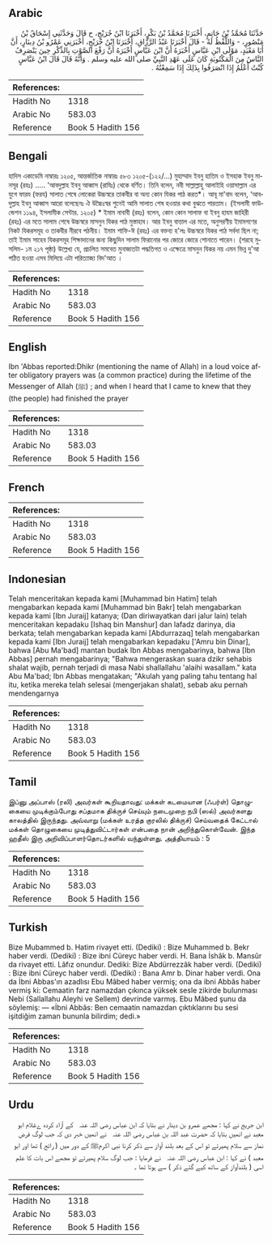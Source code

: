 ## Arabic


<div dir="rtl" lang="ar" style={{fontSize:'larger',backgroundColor:'#f8f9fa',padding:20}}>
حَدَّثَنَا مُحَمَّدُ بْنُ حَاتِمٍ، أَخْبَرَنَا مُحَمَّدُ بْنُ بَكْرٍ، أَخْبَرَنَا ابْنُ جُرَيْجٍ، ح قَالَ وَحَدَّثَنِي إِسْحَاقُ بْنُ مَنْصُورٍ، - وَاللَّفْظُ لَهُ - قَالَ أَخْبَرَنَا عَبْدُ الرَّزَّاقِ، أَخْبَرَنَا ابْنُ جُرَيْجٍ، أَخْبَرَنِي عَمْرُو بْنُ دِينَارٍ، أَنَّ أَبَا مَعْبَدٍ، مَوْلَى ابْنِ عَبَّاسٍ أَخْبَرَهُ أَنَّ ابْنَ عَبَّاسٍ أَخْبَرَهُ أَنَّ رَفْعَ الصَّوْتِ بِالذِّكْرِ حِينَ يَنْصَرِفُ النَّاسُ مِنَ الْمَكْتُوبَةِ كَانَ عَلَى عَهْدِ النَّبِيِّ صلى الله عليه وسلم ‏.‏ وَأَنَّهُ قَالَ قَالَ ابْنُ عَبَّاسٍ كُنْتُ أَعْلَمُ إِذَا انْصَرَفُوا بِذَلِكَ إِذَا سَمِعْتُهُ ‏.‏
</div>
<div style={{backgroundColor:'#f8f9fa',padding:20, marginBottom: 10}}><table> <thead> <tr> <th>References:</th> <th></th> </tr> </thead> <tbody><tr><td>Hadith No</td><td>1318</td></tr><tr><td>Arabic No</td><td>583.03</td></tr><tr><td>Reference</td><td>Book 5 Hadith 156</td></tr></tbody></table></div>

## Bengali


<div dir="ltr" lang="bn" style={{fontSize:'larger',backgroundColor:'#f8f9fa',padding:20}}>
হাদিস একাডেমি নাম্বারঃ ১২০৫, আন্তর্জাতিক নাম্বারঃ ৫৮৩ ১২০৫-(১২২/...) মুহাম্মাদ ইবনু হাতিম ও ইসহাক ইবনু মানসূর (রহঃ) ..... 'আবদুল্লাহ ইবনু আব্বাস (রাযিঃ) থেকে বর্ণিত। তিনি বলেন, নবী সাল্লাল্লাহু আলাইহি ওয়াসাল্লাম এর যুগে ফারয (ফরয) সালাত শেষে লোকেরা উচ্চস্বরে তাকবীর বা অন্য কোন যিকর পাঠ করত*। আবূ মা'বাদ বলেন, ‘আবদুল্লাহ ইবনু আব্বাস আরো বলেছেনঃ ঐ উচ্চৈঃস্বর শুনেই আমি সালাত শেষ হওয়ার কথা বুঝতে পারতাম। (ইসলামী ফাউন্ডেশন ১১৯৪, ইসলামীক সেন্টার. ১২০৫) * ইমাম নাবাবী (রহঃ) বলেন, কোন কোন সালাফ বা ইবনু হাযম জাহিরী (রহঃ) এর মতে সালাম শেষে উচ্চস্বরে মাসনুন যিকর পাঠ মুস্তাহাব। আর ইবনু বাত্তাল এর মতে, অনুসরণীয় ইমামগণের নিকট যিকরসমূহ ও তাকবীর নীরবে পঠনীয়। ইমাম শাফি-ঈ (রহঃ) এর বক্তব্য হ'লঃ উচ্চস্বরে যিকর পাঠ সর্বদা ছিল না; তাই ইমাম সাহেব যিকরসমূহ শিক্ষাদানের জন্য কিছুদিন সালাম ফিরানোর পর জোরে জোরে শোনাতে পারেন। (শরহে মুসলিম- ১ম ২১৭ পৃষ্ঠা) উল্লেখ্য যে, প্রচলিত সমবেত মুনাজাতটা পদ্ধতিগত ও এক্ষেত্রে মাসনুন যিকর নয় এমন ভিন্ন দু'আ পঠিত হওয়া এসব মিলিয়ে এটা পরিত্যাজ্য বিদ'আত ।
</div>
<div style={{backgroundColor:'#f8f9fa',padding:20, marginBottom: 10}}><table> <thead> <tr> <th>References:</th> <th></th> </tr> </thead> <tbody><tr><td>Hadith No</td><td>1318</td></tr><tr><td>Arabic No</td><td>583.03</td></tr><tr><td>Reference</td><td>Book 5 Hadith 156</td></tr></tbody></table></div>

## English


<div dir="ltr" lang="en" style={{fontSize:'larger',backgroundColor:'#f8f9fa',padding:20}}>
Ibn 'Abbas reported:Dhikr (mentioning the name of Allah) in a loud voice after obligatory prayers was (a common practice) during the lifetime of the Messenger of Allah (ﷺ) ; and when I heard that I came to knew that they (the people) had finished the prayer
</div>
<div style={{backgroundColor:'#f8f9fa',padding:20, marginBottom: 10}}><table> <thead> <tr> <th>References:</th> <th></th> </tr> </thead> <tbody><tr><td>Hadith No</td><td>1318</td></tr><tr><td>Arabic No</td><td>583.03</td></tr><tr><td>Reference</td><td>Book 5 Hadith 156</td></tr></tbody></table></div>

## French


<div dir="ltr" lang="fr" style={{fontSize:'larger',backgroundColor:'#f8f9fa',padding:20}}>

</div>
<div style={{backgroundColor:'#f8f9fa',padding:20, marginBottom: 10}}><table> <thead> <tr> <th>References:</th> <th></th> </tr> </thead> <tbody><tr><td>Hadith No</td><td>1318</td></tr><tr><td>Arabic No</td><td>583.03</td></tr><tr><td>Reference</td><td>Book 5 Hadith 156</td></tr></tbody></table></div>

## Indonesian


<div dir="ltr" lang="id" style={{fontSize:'larger',backgroundColor:'#f8f9fa',padding:20}}>
Telah menceritakan kepada kami [Muhammad bin Hatim] telah mengabarkan kepada kami [Muhammad bin Bakr] telah mengabarkan kepada kami [Ibn Juraij] katanya; (Dan diriwayatkan dari jalur lain) telah menceritakan kepadaku [Ishaq bin Manshur] dan lafadz darinya, dia berkata; telah mengabarkan kepada kami [Abdurrazaq] telah mengabarkan kepada kami [Ibn Juraij] telah mengabarkan kepadaku ['Amru bin Dinar], bahwa [Abu Ma'bad] mantan budak Ibn Abbas mengabarinya, bahwa [Ibn Abbas] pernah mengabarinya; "Bahwa mengeraskan suara dzikr sehabis shalat wajib, pernah terjadi di masa Nabi shallallahu 'alaihi wasallam." kata Abu Ma'bad; Ibn Abbas mengatakan; "Akulah yang paling tahu tentang hal itu, ketika mereka telah selesai (mengerjakan shalat), sebab aku pernah mendengarnya
</div>
<div style={{backgroundColor:'#f8f9fa',padding:20, marginBottom: 10}}><table> <thead> <tr> <th>References:</th> <th></th> </tr> </thead> <tbody><tr><td>Hadith No</td><td>1318</td></tr><tr><td>Arabic No</td><td>583.03</td></tr><tr><td>Reference</td><td>Book 5 Hadith 156</td></tr></tbody></table></div>

## Tamil


<div dir="ltr" lang="ta" style={{fontSize:'larger',backgroundColor:'#f8f9fa',padding:20}}>
இப்னு அப்பாஸ் (ரலி) அவர்கள் கூறியதாவது: மக்கள் கடமையான (ஃபர்ள்) தொழுகையை முடிக்கும்போது சப்தமாக திக்ருச் செய்யும் நடைமுறை நபி (ஸல்) அவர்களது காலத்தில் இருந்தது. அவ்வாறு (மக்கள் உரத்த குரலில் திக்ருச்) செய்வதைக் கேட்டால் மக்கள் தொழுகையை முடித்துவிட்டார்கள் என்பதை நான் அறிந்துகொள்வேன். இந்த ஹதீஸ் இரு அறிவிப்பாளர்தொடர்களில் வந்துள்ளது. அத்தியாயம் : 5
</div>
<div style={{backgroundColor:'#f8f9fa',padding:20, marginBottom: 10}}><table> <thead> <tr> <th>References:</th> <th></th> </tr> </thead> <tbody><tr><td>Hadith No</td><td>1318</td></tr><tr><td>Arabic No</td><td>583.03</td></tr><tr><td>Reference</td><td>Book 5 Hadith 156</td></tr></tbody></table></div>

## Turkish


<div dir="ltr" lang="tr" style={{fontSize:'larger',backgroundColor:'#f8f9fa',padding:20}}>
Bize Mubammed b. Hatim rivayet etti. (Dediki) : Bize Muhammed b. Bekr haber verdi. (Dediki) : Bize ibni Cüreyc haber verdi. H. Bana İshâk b. Mansûr da rivayet etti. Lâfız onundur. Dediki: Bize Abdürrezzâk haber verdi. (Dediki) : Bize ibni Cüreyc haber verdi. (Dediki) : Bana Amr b. Dinar haber verdi. Ona da İbni Abbas'ın azadlısı Ebu Mâbed haber vermiş; ona da ibni Abbâs haber vermiş ki: Cemaatin farz namazdan çıkınca yüksek sesle zikirde bulunması Nebi (Sallallahu Aleyhi ve Sellem) devrinde varmış. Ebu Mâbed şunu da söylemiş: — «İbni Abbâs: Ben cemaatin namazdan çıktıklarını bu sesi işitdiğim zaman bununla bilirdim; dedi.»
</div>
<div style={{backgroundColor:'#f8f9fa',padding:20, marginBottom: 10}}><table> <thead> <tr> <th>References:</th> <th></th> </tr> </thead> <tbody><tr><td>Hadith No</td><td>1318</td></tr><tr><td>Arabic No</td><td>583.03</td></tr><tr><td>Reference</td><td>Book 5 Hadith 156</td></tr></tbody></table></div>

## Urdu


<div dir="rtl" lang="ur" style={{fontSize:'larger',backgroundColor:'#f8f9fa',padding:20}}>
ابن جریج نے کہا : مجھے عمرو بن دینار نے بتایا کہ ابن عباس ‌رضی ‌اللہ ‌عنہ ‌ ‌ کے آزاد کردہ ےغلام ابو معبد نے انھیں بتایا کہ حضرت عبد اللہ بن عباس ‌رضی ‌اللہ ‌عنہ ‌ ‌ نے انھیں خبر دی کہ جب لوگ فرض نماز سے سلام پھیرتے تو اس کے بعد بلند آواز سے ذکر کرنا نبی اکرمﷺ کے دور میں ( رائج ) تھا اور ابو معبد ) نے کہا : ابن عباس ‌رضی ‌اللہ ‌عنہ ‌ ‌ نے فرمایا : جب لوگ سلام پھیرتے تو مجھے اس بات کا علم اسی ( بلندآواز کے ساتھ کیے گئے ذکر ) سے ہوتا تھا ۔
</div>
<div style={{backgroundColor:'#f8f9fa',padding:20, marginBottom: 10}}><table> <thead> <tr> <th>References:</th> <th></th> </tr> </thead> <tbody><tr><td>Hadith No</td><td>1318</td></tr><tr><td>Arabic No</td><td>583.03</td></tr><tr><td>Reference</td><td>Book 5 Hadith 156</td></tr></tbody></table></div>